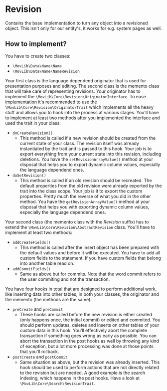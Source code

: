 # Revision

Contains the base implementation to turn any object into a revisioned object. This isn't only for our entity's, it works
for e.g. system pages as well.

## How to implement?

You have to create two classes:

* `\MovLib\Data\Name\Name`
* `\MovLib\Data\Name\NameRevision`

Your first class is the language dependend originator that is used for presentation purposes and editing. The second
class is the memento class that will take care of representing revisions. Your originator has to implement the
`\MovLib\Core\Revision\OriginatorInterface`. To ease implementation it's recommended to use the
`\MovLib\Core\Revision\OriginatorTrait` which implements all the heavy stuff and allows you to hook into the process at
various stages. You'll have to implement at least two methods after you implemented the interface and used the trait in
your class:

* `doCreateRevision()`
  * This method is called if a new revision should be created from the current state of your class. The revision itself
    was already instantiated by the trait and is passed to this hook. Your job is to export everything from your current
    state into this revision, including deletions. You have the `setRevisionArrayValue()` method at your disposal that
    helps you to export dynamic column values, especially the language dependend ones.
* `doSetRevision()`
  * This method is called if an old revision should be recreated. The default properties from the old revision were
    already exported by the trait into the class scope. Your job is it to export the custom properties. Pretty much the
    reverse of what you did in the other method. You have the `getRevisionArrayValue()` method at your disposal that
    helps you with exporting dynamic column values, especially the language dependend ones.

Your second class (the memento class with the *Revision* suffix) has to extend the `\MovLib\Core\Revision\AbstractRevision`
class. You'll have to implement at least two methods:

* `addCreateFields()`
  * This method is called after the insert object has been prepared with the default values and before it will be
    executed. You have to add all custom fields to the statement. If you have custom fields that belong into another
    table read on.
* `addCommitFields()`
  * Same as above but for commits. Note that the word commit refers to the user commiting and not the transaction.

You have four hooks in total that are designed to perform additional work, like inserting data into other tables, in
both your classes, the originator and the memento (the methods are the same):

* `preCreate` and `preCommit`
  * These hooks are called before the new revision is either created (only happens once, the initial commit) or edited
    and commited. You should perform updates, deletes and inserts on other tables of your custom data in this hook.
    You'll effectively abort the complete transaction if something goes wrong as early as possible. You can abort the
    transaction in the post hooks as well by throwing any kind of exception, but a lot more processing was done at those
    points that you'll rollback.
* `postCreate` and `postCommit`
  * Same situation as above, but the revision was already inserted. This hook should be used to perform actions that are
    not directly related to the revision but are needed. A good example is the search indexing, which happens in the
    post hooks. Have a look at `\MovLib\Core\Search\RevisionTrait`.
